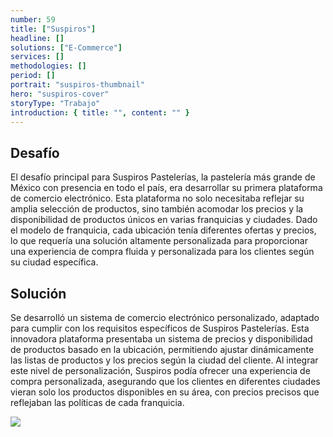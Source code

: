 ```yaml
---
number: 59
title: ["Suspiros"]
headline: []
solutions: ["E-Commerce"]
services: []
methodologies: []
period: []
portrait: "suspiros-thumbnail"
hero: "suspiros-cover"
storyType: "Trabajo"
introduction: { title: "", content: "" }
---
```


## Desafío

El desafío principal para Suspiros Pastelerías, la pastelería más grande de México con presencia en todo el país, era desarrollar su primera plataforma de comercio electrónico. Esta plataforma no solo necesitaba reflejar su amplia selección de productos, sino también acomodar los precios y la disponibilidad de productos únicos en varias franquicias y ciudades. Dado el modelo de franquicia, cada ubicación tenía diferentes ofertas y precios, lo que requería una solución altamente personalizada para proporcionar una experiencia de compra fluida y personalizada para los clientes según su ciudad específica.

## Solución

Se desarrolló un sistema de comercio electrónico personalizado, adaptado para cumplir con los requisitos específicos de Suspiros Pastelerías. Esta innovadora plataforma presentaba un sistema de precios y disponibilidad de productos basado en la ubicación, permitiendo ajustar dinámicamente las listas de productos y los precios según la ciudad del cliente. Al integrar este nivel de personalización, Suspiros podía ofrecer una experiencia de compra personalizada, asegurando que los clientes en diferentes ciudades vieran solo los productos disponibles en su área, con precios precisos que reflejaban las políticas de cada franquicia.

![](/work/suspiros-figure-1.jpg)
